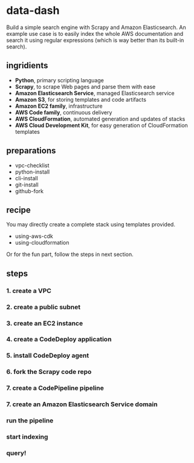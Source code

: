 # data-dash

Build a simple search engine with Scrapy and Amazon Elasticsearch. An example
use case is to easily index the whole AWS documentation and search it using
regular expressions (which is way better than its built-in search).

## ingridients

- **Python**, primary scripting language 
- **Scrapy**, to scrape Web pages and parse them with ease
- **Amazon Elasticsearch Service**, managed Elasticsearch service
- **Amazon S3**, for storing templates and code artifacts
- **Amazon EC2 family**, infrastructure
- **AWS Code family**, continuous delivery
- **AWS CloudFormation**, automated generation and updates of stacks
- **AWS Cloud Development Kit**, for easy generation of CloudFormation templates

## preparations

- vpc-checklist
- python-install
- cli-install
- git-install
- github-fork

## recipe

You may directly create a complete stack using templates provided.

- using-aws-cdk
- using-cloudformation

Or for the fun part, follow the steps in next section.

## steps

### 1. create a VPC

### 2. create a public subnet

### 3. create an EC2 instance

### 4. create a CodeDeploy application

### 5. install CodeDeploy agent

### 6. fork the Scrapy code repo

### 7. create a CodePipeline pipeline

### 7. create an Amazon Elasticsearch Service domain

### run the pipeline

### start indexing

### query!